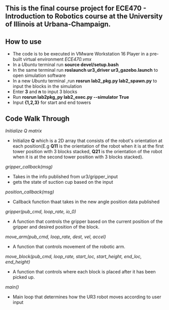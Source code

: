 ## **This is the final course project for **ECE470 - Introduction to Robotics** course at the University of Illinois at Urbana-Champaign.** ##

## How to use
- The code is to be executed in VMware Workstation 16 Player in a pre-built virtual environment *ECE470.vmx*
- In a *Ubuntu* terminal run **source devel/setup.bash**
- In the same terminal run **roslaunch ur3_driver ur3_gazebo.launch** to open simulation software
- In a new *Ubuntu* terminal ,run **rosrun lab2_pkg.py lab2_spawn.py** to input the blocks in the simulation
- Enter **3** and **n** to input 3 blocks
- Run **rosrun lab2pkg_py lab2_exec.py --simulator True**
- Input **{1,2,3}** for start and end towers 

## Code Walk Through
*Initialize Q matrix*
- Initialize **Q** which is a 2D array that consists of the robot's orientation at each position(E.g **Q11** is the orientation of the robot when it is at the first tower position with $3$ blocks stacked, **Q21** is the orientation of the robot when it is at the second tower position with $3$ blocks stacked).


*gripper_callback(msg)*
- Takes in the info published from ur3/gripper_input
- gets the state of suction cup based on the input

*position_callback(msg)*
- Callback function thaat takes in the new angle position data published


*gripper(pub_cmd, loop_rate, io_0)*
- A function that controls the gripper based on the current position of the gripper and desired position of the block.


*move_arm(pub_cmd, loop_rate, dest, vel, accel)*
- A function that controls movement of the robotic arm.

*move_block(pub_cmd, loop_rate, start_loc, start_height, end_loc, end_height)*
- A function that controls where each block is placed after it has been picked up.

*main()*
- Main loop that determines how the UR3 robot moves according to user input           
         
